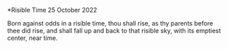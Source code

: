*Risible Time
25 October 2022

Born against odds in a risible time,
thou shall rise, as thy parents
before thee did rise, and shall fall
up and back to that risible sky,
with its emptiest center, near time.